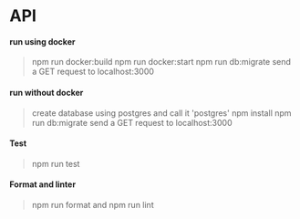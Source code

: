 # API

#### run using docker
>
> npm run docker:build
> npm run docker:start
> npm run db:migrate
> send a GET request to localhost:3000

#### run without docker

> create database using postgres and call it 'postgres'
> npm install
> npm run db:migrate
> send a GET request to localhost:3000

#### Test
>
> npm run test
>
#### Format and linter
>
> npm run format and npm run lint
